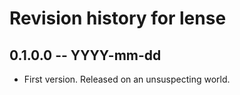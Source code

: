 # Revision history for lense

## 0.1.0.0 -- YYYY-mm-dd

* First version. Released on an unsuspecting world.
